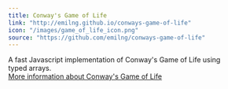 ```yaml
---
title: Conway's Game of Life
link: "http://emilng.github.io/conways-game-of-life"
icon: "/images/game_of_life_icon.png"
source: "https://github.com/emilng/conways-game-of-life"
---
```

A fast Javascript implementation of Conway's Game of Life using typed&nbsp;arrays.  
<a href="http://en.wikipedia.org/wiki/Conway%27s_Game_of_Life" target="_blank">More information about Conway's Game of Life</a>